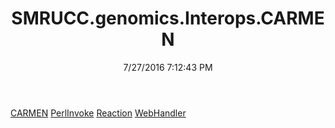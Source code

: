 ﻿---
title: SMRUCC.genomics.Interops.CARMEN
date: 7/27/2016 7:12:43 PM
---

[CARMEN](T-SMRUCC.genomics.Interops.CARMEN.CARMEN.html)
[PerlInvoke](T-SMRUCC.genomics.Interops.CARMEN.PerlInvoke.html)
[Reaction](T-SMRUCC.genomics.Interops.CARMEN.Reaction.html)
[WebHandler](T-SMRUCC.genomics.Interops.CARMEN.WebHandler.html)
